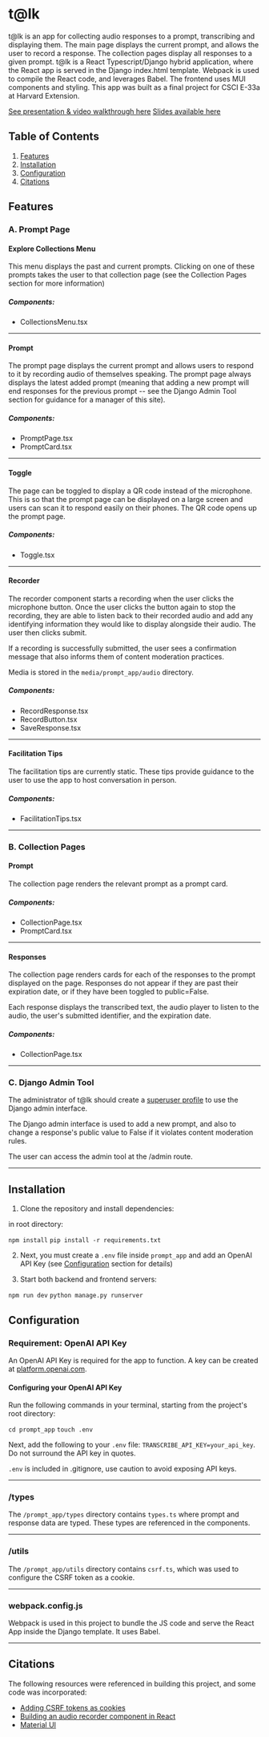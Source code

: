 # t@lk

t@lk is an app for collecting audio responses to a prompt, transcribing and displaying them. The main page displays the current prompt, and allows the user to record a response. The collection pages display all responses to a given prompt. t@lk is a React Typescript/Django hybrid application, where the React app is served in the Django index.html template. Webpack is used to compile the React code, and leverages Babel. The frontend uses MUI components and styling. This app was built as a final project for CSCI E-33a at Harvard Extension.

[See presentation & video walkthrough here](https://www.youtube.com/watch?v=NxDCjpmeqFA)
[Slides available here](https://docs.google.com/presentation/d/1pLwuQI-4wEVs67DhHKX_ZZu39XnynIf6LNowSNA-sr0/edit?usp=sharing)

## Table of Contents

1. [Features](#features)
2. [Installation](#installation)
3. [Configuration](#configuration)
4. [Citations](#citations)

## Features

### A. Prompt Page

#### Explore Collections Menu

This menu displays the past and current prompts. Clicking on one of these prompts takes the user to that collection page (see the Collection Pages section for more information) 
##### Components:
- CollectionsMenu.tsx

---

#### Prompt

The prompt page displays the current prompt and allows users to respond to it by recording audio of themselves speaking. The prompt page always displays the latest added prompt (meaning that adding a new prompt will end responses for the previous prompt -- see the Django Admin Tool section for guidance for a manager of this site).
##### Components:
- PromptPage.tsx
- PromptCard.tsx

---

#### Toggle

The page can be toggled to display a QR code instead of the microphone. This is so that the prompt page can be displayed on a large screen and users can scan it to respond easily on their phones. The QR code opens up the prompt page.
##### Components:
- Toggle.tsx

---

#### Recorder

The recorder component starts a recording when the user clicks the microphone button. Once the user clicks the button again to stop the recording, they are able to listen back to their recorded audio and add any identifying information they would like to display alongside their audio. The user then clicks submit.

If a recording is successfully submitted, the user sees a confirmation message that also informs them of content moderation practices.

Media is stored in the `media/prompt_app/audio` directory.

##### Components:
- RecordResponse.tsx
- RecordButton.tsx
- SaveResponse.tsx

---

#### Facilitation Tips

The facilitation tips are currently static. These tips provide guidance to the user to use the app to host conversation in person.
##### Components:
- FacilitationTips.tsx

---

### B. Collection Pages

#### Prompt

The collection page renders the relevant prompt as a prompt card.
##### Components:
- CollectionPage.tsx
- PromptCard.tsx

---

#### Responses

The collection page renders cards for each of the responses to the prompt displayed on the page. Responses do not appear if they are past their expiration date, or if they have been toggled to public=False.

Each response displays the transcribed text, the audio player to listen to the audio, the user's submitted identifier, and the expiration date.
##### Components:
- CollectionPage.tsx 

---

### C. Django Admin Tool
The administrator of t@lk should create a [superuser profile](https://www.w3schools.com/django/django_admin_create_user.php) to use the Django admin interface. 

The Django admin interface is used to add a new prompt, and also to change a response's public value to False if it violates content moderation rules. 

The user can access the admin tool at the /admin route. 

---

## Installation

1. Clone the repository and install dependencies:

in root directory:

`npm install`
`pip install -r requirements.txt`

2.  Next, you must create a `.env` file inside `prompt_app` and add an OpenAI API Key (see [Configuration](#configuration) section for details)

3. Start both backend and frontend servers:

`npm run dev`
`python manage.py runserver`

## Configuration

### Requirement: OpenAI API Key
An OpenAI API Key is required for the app to function. A key can be created at [platform.openai.com](https://platform.openai.com/docs/overview). 
 
#### Configuring your OpenAI API Key
Run the following commands in your terminal, starting from the project's root directory:

`cd prompt_app`
`touch .env`

Next, add the following to your `.env` file:
`TRANSCRIBE_API_KEY=your_api_key`.
Do not surround the API key in quotes.

`.env` is included in .gitignore, use caution to avoid exposing API keys.

---
### /types
The `/prompt_app/types` directory contains `types.ts` where prompt and response data are typed. These types are referenced in the components.

---
### /utils
The `/prompt_app/utils` directory contains `csrf.ts`, which was used to configure the CSRF token as a cookie.

---
### webpack.config.js
Webpack is used in this project to bundle the JS code and serve the React App inside the Django template. It uses Babel.

---

## Citations

The following resources were referenced in building this project, and some code was incorporated:
- [Adding CSRF tokens as cookies](https://gist.github.com/joduplessis/7b3b4340353760e945f972a69e855d11?permalink_comment_id=3482344) 
- [Building an audio recorder component in React](https://cassidoo.co/post/react-microphone/)
- [Material UI](https://mui.com/material-ui/)
